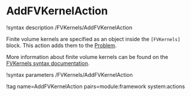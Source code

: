 # AddFVKernelAction

!syntax description /FVKernels/AddFVKernelAction

Finite volume kernels are specified as an object inside the `[FVKernels]` block.
This action adds them to the [Problem](syntax/Problem/index.md).

More information about finite volume kernels can be found on the
[FVKernels syntax documentation](syntax/FVKernels/index.md).

!syntax parameters /FVKernels/AddFVKernelAction

!tag name=AddFVKernelAction pairs=module:framework system:actions
